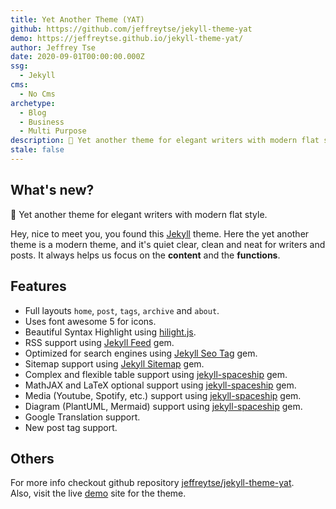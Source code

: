 ```yaml
---
title: Yet Another Theme (YAT)
github: https://github.com/jeffreytse/jekyll-theme-yat
demo: https://jeffreytse.github.io/jekyll-theme-yat/
author: Jeffrey Tse
date: 2020-09-01T00:00:00.000Z
ssg:
  - Jekyll
cms:
  - No Cms
archetype:
  - Blog
  - Business
  - Multi Purpose
description: 🎨 Yet another theme for elegant writers with modern flat style.
stale: false
---
```


## What's new?

🎨 Yet another theme for elegant writers with modern flat style.


Hey, nice to meet you, you found this [Jekyll][jekyll] theme. Here the yet
another theme is a modern theme, and it's quiet clear, clean and neat for
writers and posts. It always helps us focus on the **content** and the
**functions**.

## Features

- Full layouts `home`, `post`, `tags`, `archive` and `about`.
- Uses font awesome 5 for icons.
- Beautiful Syntax Highlight using [hilight.js][hilight-js].
- RSS support using [Jekyll Feed][jekyll-feed] gem.
- Optimized for search engines using [Jekyll Seo Tag][jekyll-seo-tag] gem.
- Sitemap support using [Jekyll Sitemap][jekyll-sitemap] gem.
- Complex and flexible table support using [jekyll-spaceship][jekyll-spaceship] gem.
- MathJAX and LaTeX optional support using [jekyll-spaceship][jekyll-spaceship] gem.
- Media (Youtube, Spotify, etc.) support using [jekyll-spaceship][jekyll-spaceship] gem.
- Diagram (PlantUML, Mermaid) support using [jekyll-spaceship][jekyll-spaceship] gem.
- Google Translation support.
- New post tag support.

## Others

For more info checkout github repository [jeffreytse/jekyll-theme-yat][yat-git-repo].  
Also, visit the live [demo][yat-live-demo] site for the theme.

<!-- External links -->
[jekyll]: https://jekyllrb.com/
[yat-git-repo]: https://github.com/jeffreytse/jekyll-theme-yat/
[yat-live-demo]: https://jeffreytse.github.io/jekyll-theme-yat/
[jekyll-spaceship]: https://github.com/jeffreytse/jekyll-spaceship
[jekyll-seo-tag]: https://github.com/jekyll/jekyll-seo-tag
[jekyll-sitemap]: https://github.com/jekyll/jekyll-sitemap
[jekyll-feed]: https://github.com/jekyll/jekyll-feed
[hilight-js]: https://github.com/highlightjs/highlight.js
